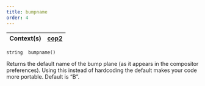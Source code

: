 ```yaml
---
title: bumpname
order: 4
---
```

| Context(s) | [cop2](../contexts/cop2.html) |
| --- | --- |

`string  bumpname()`

Returns the default name of the bump plane (as it appears in the
compositor preferences). Using this instead of hardcoding the default
makes your code more portable. Default is “B”.
